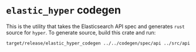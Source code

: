 # `elastic_hyper` codegen

This is the utility that takes the Elasticsearch API spec and generates `rust` source for `hyper`.
To generate source, build this crate and run:

```
target/release/elastic_hyper_codegen ../../codegen/spec/api ../src/api
```
